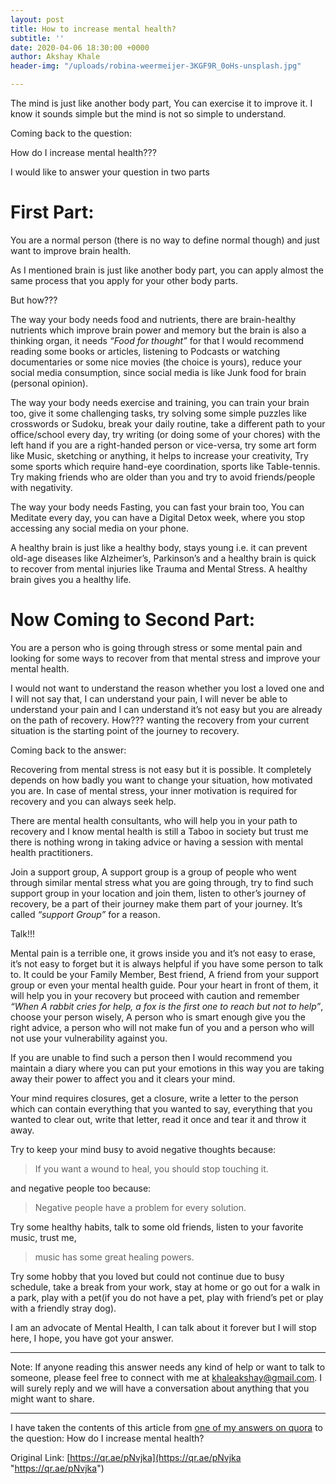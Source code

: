 ```yaml
---
layout: post
title: How to increase mental health?
subtitle: ''
date: 2020-04-06 18:30:00 +0000
author: Akshay Khale
header-img: "/uploads/robina-weermeijer-3KGF9R_0oHs-unsplash.jpg"

---
```

The mind is just like another body part, You can exercise it to improve it. I know it sounds simple but the mind is not so simple to understand.

Coming back to the question:

How do I increase mental health???

I would like to answer your question in two parts

# **First Part:**

You are a normal person (there is no way to define normal though) and just want to improve brain health.

As I mentioned brain is just like another body part, you can apply almost the same process that you apply for your other body parts.

But how???

The way your body needs food and nutrients, there are brain-healthy nutrients which improve brain power and memory but the brain is also a thinking organ, it needs _“Food for thought”_ for that I would recommend reading some books or articles, listening to Podcasts or watching documentaries or some nice movies (the choice is yours), reduce your social media consumption, since social media is like Junk food for brain (personal opinion).

The way your body needs exercise and training, you can train your brain too, give it some challenging tasks, try solving some simple puzzles like crosswords or Sudoku, break your daily routine, take a different path to your office/school every day, try writing (or doing some of your chores) with the left hand if you are a right-handed person or vice-versa, try some art form like Music, sketching or anything, it helps to increase your creativity, Try some sports which require hand-eye coordination, sports like Table-tennis. Try making friends who are older than you and try to avoid friends/people with negativity.

The way your body needs Fasting, you can fast your brain too, You can Meditate every day, you can have a Digital Detox week, where you stop accessing any social media on your phone.

A healthy brain is just like a healthy body, stays young i.e. it can prevent old-age diseases like Alzheimer’s, Parkinson’s and a healthy brain is quick to recover from mental injuries like Trauma and Mental Stress. A healthy brain gives you a healthy life.

# **Now Coming to Second Part:**

You are a person who is going through stress or some mental pain and looking for some ways to recover from that mental stress and improve your mental health.

I would not want to understand the reason whether you lost a loved one and I will not say that, I can understand your pain, I will never be able to understand your pain and I can understand it’s not easy but you are already on the path of recovery. How??? wanting the recovery from your current situation is the starting point of the journey to recovery.

Coming back to the answer:

Recovering from mental stress is not easy but it is possible. It completely depends on how badly you want to change your situation, how motivated you are. In case of mental stress, your inner motivation is required for recovery and you can always seek help.

There are mental health consultants, who will help you in your path to recovery and I know mental health is still a Taboo in society but trust me there is nothing wrong in taking advice or having a session with mental health practitioners.

Join a support group, A support group is a group of people who went through similar mental stress what you are going through, try to find such support group in your location and join them, listen to other’s journey of recovery, be a part of their journey make them part of your journey. It’s called _“support Group”_ for a reason.

Talk!!!

Mental pain is a terrible one, it grows inside you and it’s not easy to erase, it’s not easy to forget but it is always helpful if you have some person to talk to. It could be your Family Member, Best friend, A friend from your support group or even your mental health guide. Pour your heart in front of them, it will help you in your recovery but proceed with caution and remember _“When A rabbit cries for help, a fox is the first one to reach but not to help”_, choose your person wisely, A person who is smart enough give you the right advice, a person who will not make fun of you and a person who will not use your vulnerability against you.

If you are unable to find such a person then I would recommend you maintain a diary where you can put your emotions in this way you are taking away their power to affect you and it clears your mind.

Your mind requires closures, get a closure, write a letter to the person which can contain everything that you wanted to say, everything that you wanted to clear out, write that letter, read it once and tear it and throw it away.

Try to keep your mind busy to avoid negative thoughts because:

> If you want a wound to heal, you should stop touching it.

and negative people too because:

> Negative people have a problem for every solution.

Try some healthy habits, talk to some old friends, listen to your favorite music, trust me,

> music has some great healing powers.

Try some hobby that you loved but could not continue due to busy schedule, take a break from your work, stay at home or go out for a walk in a park, play with a pet(if you do not have a pet, play with friend’s pet or play with a friendly stray dog).

I am an advocate of Mental Health, I can talk about it forever but I will stop here, I hope, you have got your answer.

***

Note: If anyone reading this answer needs any kind of help or want to talk to someone, please feel free to connect with me at [khaleakshay@gmail.com](mailto:///). I will surely reply and we will have a conversation about anything that you might want to share.

***

I have taken the contents of this article from [one of my answers on quora](https://qr.ae/pNvjka) to the question: How do I increase mental health?

Original Link: [https://qr.ae/pNvjka](https://qr.ae/pNvjka "https://qr.ae/pNvjka")